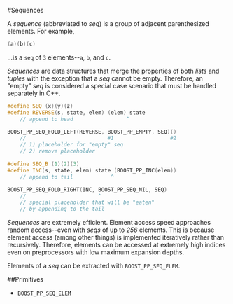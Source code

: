 #Sequences

A *sequence* (abbreviated to *seq*) is a group of adjacent parenthesized elements.
For example,

```cpp
(a)(b)(c)
```

...is a `seq` of `3` elements--`a`, `b`, and `c`.

*Sequences* are data structures that merge the properties of both *lists* and *tuples* with the exception that a *seq* cannot be empty.
Therefore, an "empty" *seq* is considered a special case scenario that must be handled separately in C++.

```cpp
#define SEQ (x)(y)(z)
#define REVERSE(s, state, elem) (elem) state
	// append to head                 ^

BOOST_PP_SEQ_FOLD_LEFT(REVERSE, BOOST_PP_EMPTY, SEQ)()
	//                          #1                  #2
	// 1) placeholder for "empty" seq
	// 2) remove placeholder

#define SEQ_B (1)(2)(3)
#define INC(s, state, elem) state (BOOST_PP_INC(elem))
	// append to tail            ^

BOOST_PP_SEQ_FOLD_RIGHT(INC, BOOST_PP_SEQ_NIL, SEQ)
	//                       ^
	// special placeholder that will be "eaten"
	// by appending to the tail
```

*Sequences* are extremely efficient.
Element access speed approaches random access--even with *seqs* of up to *256* elements.
This is because element access (among other things) is implemented iteratively rather than recursively.
Therefore, elements can be accessed at extremely high indices even on preprocessors with low maximum expansion depths.

Elements of a *seq* can be extracted with `BOOST_PP_SEQ_ELEM`.

##Primitives

- [`BOOST_PP_SEQ_ELEM`](../ref/seq_elem.md)

